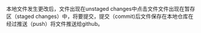 本地文件发生更改后，文件出现在unstaged changes中点击文件文件出现在暂存区（staged changes）中，将要提交，提交（commit)后文件保存在本地仓库在经过推送（push）将文件推送给github。
